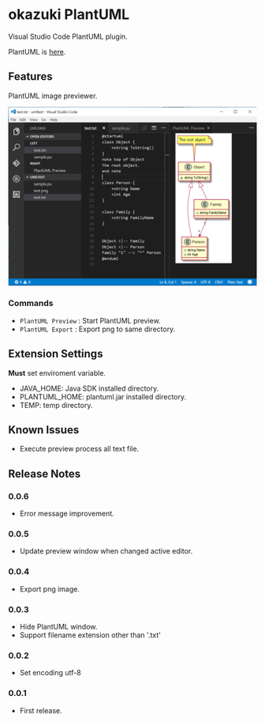 # okazuki PlantUML

Visual Studio Code PlantUML plugin.

PlantUML is [here](http://plantuml.com/).

## Features

PlantUML image previewer.

![Preview window](images/preview.png?raw=true)

### Commands
- `PlantUML Preview` : Start PlantUML preview.
- `PlantUML Export` : Export png to same directory.

## Extension Settings

**Must** set enviroment variable.

- JAVA_HOME: Java SDK installed directory.
- PLANTUML_HOME: plantuml.jar installed directory.
- TEMP: temp directory.

## Known Issues

- Execute preview process all text file. 

## Release Notes

### 0.0.6
- Error message improvement.

### 0.0.5
- Update preview window when changed active editor.

### 0.0.4
- Export png image.

### 0.0.3
- Hide PlantUML window.
- Support filename extension other than '.txt' 

### 0.0.2
- Set encoding utf-8

### 0.0.1
- First release.